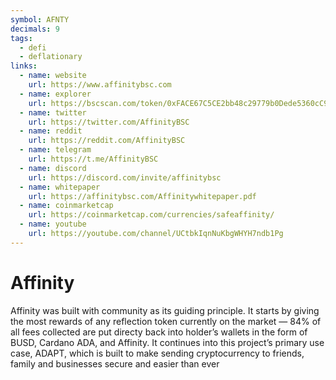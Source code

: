 ```yaml
---
symbol: AFNTY
decimals: 9
tags:
  - defi
  - deflationary
links:
  - name: website
    url: https://www.affinitybsc.com
  - name: explorer
    url: https://bscscan.com/token/0xFACE67C5CE2bb48c29779b0Dede5360cC9ef5fd5
  - name: twitter
    url: https://twitter.com/AffinityBSC
  - name: reddit
    url: https://reddit.com/AffinityBSC
  - name: telegram
    url: https://t.me/AffinityBSC
  - name: discord
    url: https://discord.com/invite/affinitybsc
  - name: whitepaper
    url: https://affinitybsc.com/Affinitywhitepaper.pdf
  - name: coinmarketcap
    url: https://coinmarketcap.com/currencies/safeaffinity/
  - name: youtube
    url: https://youtube.com/channel/UCtbkIqnNuKbgWHYH7ndb1Pg
---
```


# Affinity

Affinity was built with community as its guiding principle. It starts by giving the most rewards of any reflection token currently on the market — 84% of all fees collected are put directy back into holder’s wallets in the form of BUSD, Cardano ADA, and Affinity. It continues into this project’s primary use case, ADAPT, which is built to make sending cryptocurrency to friends, family and businesses secure and easier than ever
